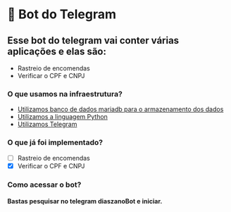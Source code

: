 # 🐍 Bot do Telegram

## Esse bot do telegram vai conter várias aplicações e elas são:

- Rastreio de encomendas
- Verificar o CPF e CNPJ

### O que usamos na infraestrutura?
- [Utilizamos banco de dados mariadb para o armazenamento dos dados](https://mariadb.org/)
- [Utilizamos a linguagem Python](https://www.python.org/)
- [Utilizamos Telegram](https://web.telegram.org/z/)

### O que já foi implementado?

- [ ] Rastreio de encomendas
- [x] Verificar o CPF e CNPJ

### Como acessar o bot?
#### Bastas pesquisar no telegram diaszanoBot e iniciar.
